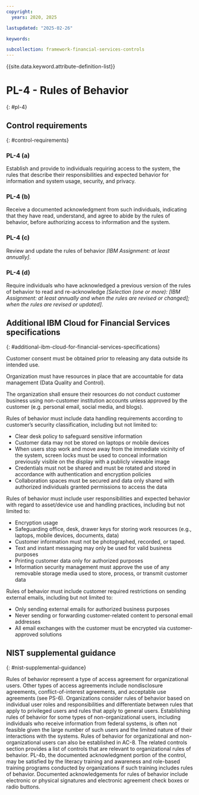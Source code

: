 ```yaml
---
copyright:
  years: 2020, 2025

lastupdated: "2025-02-26"

keywords:

subcollection: framework-financial-services-controls
---
```


{{site.data.keyword.attribute-definition-list}}

# PL-4 - Rules of Behavior
{: #pl-4}

## Control requirements
{: #control-requirements}



### PL-4 (a)


Establish and provide to individuals requiring access to the system, the rules that describe their responsibilities and expected behavior for information and system usage, security, and privacy.


### PL-4 (b)


Receive a documented acknowledgment from such individuals, indicating that they have read, understand, and agree to abide by the rules of behavior, before authorizing access to information and the system.


### PL-4 (c)


Review and update the rules of behavior _[IBM Assignment: at least annually]_.


### PL-4 (d)


Require individuals who have acknowledged a previous version of the rules of behavior to read and re-acknowledge _[Selection (one or more): _[IBM Assignment: at least annually and when the rules are revised or changed]_; when the rules are revised or updated]_.






## Additional IBM Cloud for Financial Services specifications
{: #additional-ibm-cloud-for-financial-services-specifications}

Customer consent must be obtained prior to releasing any data outside its intended use.

Organization must have resources in place that are accountable for data management (Data Quality and Control).

The organization shall ensure their resources do not conduct customer business using non-customer institution accounts unless approved by the customer (e.g. personal email, social media, and blogs).

Rules of behavior must include data handling requirements according to customer’s security classification, including but not limited to:
- Clear desk policy to safeguard sensitive information
- Customer data may not be stored on laptops or mobile devices
- When users stop work and move away from the immediate vicinity of the system, screen locks must be used to conceal information previously visible on the display with a publicly viewable image
- Credentials must not be shared and must be rotated and stored in accordance with authentication and encryption policies
- Collaboration spaces must be secured and data only shared with authorized individuals granted permissions to access the data

Rules of behavior must include user responsibilities and expected behavior with regard to asset/device use and handling practices, including but not limited to:
- Encryption usage
- Safeguarding office, desk, drawer keys for storing work resources (e.g., laptops, mobile devices, documents, data)
- Customer information must not be photographed, recorded, or taped.
- Text and instant messaging may only be used for valid business purposes
- Printing customer data only for authorized purposes
- Information security management must approve the use of any removable storage media used to store, process, or transmit customer data

Rules of behavior must include customer required restrictions on sending external emails, including but not limited to:
- Only sending external emails for authorized business purposes
- Never sending or forwarding customer-related content to personal email addresses
- All email exchanges with the customer must be encrypted via customer-approved solutions







## NIST supplemental guidance
{: #nist-supplemental-guidance}

Rules of behavior represent a type of access agreement for organizational users. Other types of access agreements include nondisclosure agreements, conflict-of-interest agreements, and acceptable use agreements (see PS-6). Organizations consider rules of behavior based on individual user roles and responsibilities and differentiate between rules that apply to privileged users and rules that apply to general users. Establishing rules of behavior for some types of non-organizational users, including individuals who receive information from federal systems, is often not feasible given the large number of such users and the limited nature of their interactions with the systems. Rules of behavior for organizational and non-organizational users can also be established in AC-8. The related controls section provides a list of controls that are relevant to organizational rules of behavior. PL-4b, the documented acknowledgment portion of the control, may be satisfied by the literacy training and awareness and role-based training programs conducted by organizations if such training includes rules of behavior. Documented acknowledgements for rules of behavior include electronic or physical signatures and electronic agreement check boxes or radio buttons.
